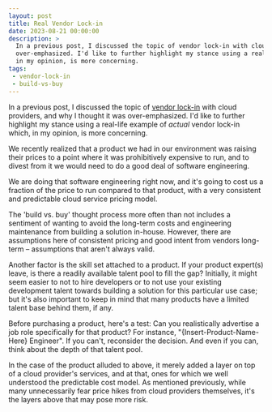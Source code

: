 ```yaml
---
layout: post
title: Real Vendor Lock-in
date: 2023-08-21 00:00:00
description: >
  In a previous post, I discussed the topic of vendor lock-in with cloud providers, and why I thought it was
  over-emphasized. I'd like to further highlight my stance using a real-life example of actual vendor lock-in, which,
  in my opinion, is more concerning.
tags:
 - vendor-lock-in
 - build-vs-buy
---
```


In a previous post, I discussed the topic of [vendor lock-in](./2023-03-26-vendor-lock-in.md) with cloud providers, and
why I thought it was over-emphasized. I'd like to further highlight my stance using a real-life example of _actual_
vendor lock-in which, in my opinion, is more concerning.

We recently realized that a product we had in our environment was raising their prices to a point where it was
prohibitively expensive to run, and to divest from it we would need to do a good deal of software engineering.

We are doing that software engineering right now, and it's going to cost us a fraction of the price to run compared to
that product, with a very consistent and predictable cloud service pricing model.

The 'build vs. buy' thought process more often than not includes a sentiment of wanting to avoid the long-term costs and
engineering maintenance from building a solution in-house. However, there are assumptions here of consistent pricing and
good intent from vendors long-term – assumptions that aren't always valid.

Another factor is the skill set attached to a product. If your product expert(s) leave, is there a readily available
talent pool to fill the gap? Initially, it might seem easier to not to hire developers or to not use your existing
development talent towards building a solution for this particular use case; but it's also important to keep in mind
that many products have a limited talent base behind them, if any.

Before purchasing a product, here's a test: Can you realistically advertise a job role specifically for that product?
For instance, "{Insert-Product-Name-Here} Engineer". If you can't, reconsider the decision. And even if you can, think
about the depth of that talent pool.

In the case of the product alluded to above, it merely added a layer on top of a cloud provider's services, and at
that, ones for which we well understood the predictable cost model. As mentioned previously, while many unnecessarily
fear price hikes from cloud providers themselves, it's the layers above that may pose more risk.
